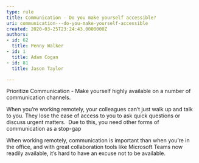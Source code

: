 ```yaml
---
type: rule
title: Communication - Do you make yourself accessible?
uri: communication---do-you-make-yourself-accessible
created: 2020-03-25T23:24:43.0000000Z
authors:
- id: 62
  title: Penny Walker
- id: 1
  title: Adam Cogan
- id: 81
  title: Jason Taylor

---
```




<span class='intro'> ​​Prioritize Communication - Make yourself&#160;highly available on a number of communication channels.<br> </span>

<p>When you’re working remotely, your colleagues can’t just walk up and talk to you. They lose the ease of access to you to ask quick questions or discuss urgent matters.&#160; Due to this, you need other forms of communication as a stop-gap<br></p><p>When working remotely, communication is important than when you’re in the office, and with great collaboration tools like Microsoft Teams now readily available, it’s hard to have an excuse not to be available.​<br></p>



